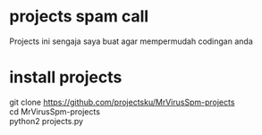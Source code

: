 # projects spam call
 Projects ini sengaja saya buat agar mempermudah codingan anda

# install projects
git clone https://github.com/projectsku/MrVirusSpm-projects  
cd MrVirusSpm-projects      
python2 projects.py
